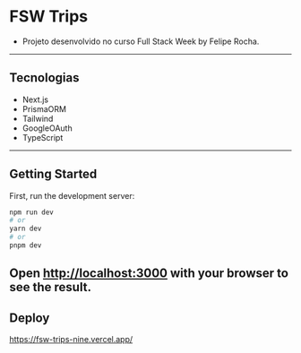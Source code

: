 # FSW Trips
- Projeto desenvolvido no curso Full Stack Week by Felipe Rocha.
---------------------------

## Tecnologias 
- Next.js
- PrismaORM
- Tailwind
- GoogleOAuth
- TypeScript
------------------------------

## Getting Started

First, run the development server:

```bash
npm run dev
# or
yarn dev
# or
pnpm dev
```
Open [http://localhost:3000](http://localhost:3000) with your browser to see the result.
--------------------------------
## Deploy
https://fsw-trips-nine.vercel.app/
